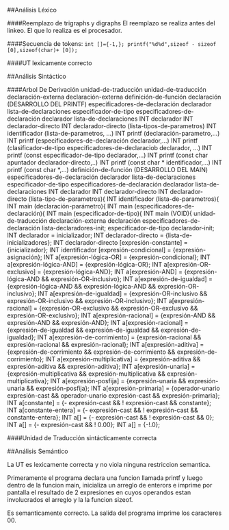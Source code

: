 ##Análisis Léxico

####Reemplazo de trigraphs y digraphs 
El reemplazo se realiza antes del linkeo. El que lo realiza es el procesador. 

####Secuencia de tokens:
`int []={-1,}; printf("%d%d",sizeof - sizeof [0],sizeof(char)+ [0]);`

####UT lexicamente correcto 

##Análisis Sintáctico

####Arbol De Derivación
unidad-de-traducción unidad-de-traducción declaración-externa declaración-externa definición-de-función declaración (DESARROLLO DEL PRINTF)
especificadores-de-declaración declarador lista-de-declaraciones especificador-de-tipo especificadores-de-declaración declarador lista-de-declaraciones INT declarador INT declarador-directo INT declarador-directo (lista-tipos-de-parametros) INT identificador (lista-de-parametros, ...) INT printf (declaración-parametro,...) INT printf (especificadores-de-declaración declarador,...) INT printf (clasificador-de-tipo especificadores-de-declaraciob declarador, ...) INT printf (const especificador-de-tipo declarador,...) INT printf (const char apuntador declarador-directo,..) INT printf (const char * identificador,...) INT printf (const char *,...) definición-de-función (DESARROLLO DEL MAIN) especificadores-de-declaración declarador lista-de-declaraciones especificador-de-tipo especificadores-de-declaración declarador lista-de-declaraciones INT declarador INT declarador-directo INT declarador-directo (lista-tipo-de-parametros){ INT identificador (lista-de-parametros){ INT main (declaración-parámetro){ INT main (especificadores-de-declaración){ INT main (especificador-de-tipo){ INT main (VOID){
unidad-de-traducción declaración-externa declaración especificadores-de-declaración lista-declaradores-init; especificador-de-tipo declarador-init; INT declarador = inicializador; INT declarador-directo = {lista-de-inicializadores}; INT declarador-directo [expresión-constante] = {inicializador}; INT identificador [expresión-condicional] = {expresión-asignación}; INT a[expresión-lógica-OR] = {expresión-condicional}; INT a[expresión-lógica-AND] = {expresión-lógica-OR}; INT a[expresión-OR-exclusivo] = {expresión-lógica-AND}; INT a[expresión-AND] = {expresión-lógica-AND && expresión-OR-inclusivo}; INT a[expresión-de-igualdad] = {expresión-lógica-AND && expresión-lógica-AND && expresión-OR-inclusivo}; INT a[expresión-de-igualdad] = {expresión-OR-inclusivo && expresión-OR-inclusivo && expresión-OR-inclusivo}; INT a[expresión-racional] = {expresión-OR-exclusivo && expresión-OR-exclusivo && expresión-OR-exclusivo}; INT a[expresión-racional] = {expresión-AND && expresión-AND && expresión-AND}; INT a[expresión-racional] = {expresión-de-igualdad && expresión-de-igualdad && expresión-de-igualdad}; INT a[expresión-de-corrimiento] = {expresión-racional && expresión-racional && expresión-racional}; INT a[expresión-aditiva] = {expresión-de-corrimiento && expresión-de-corrimiento && expresión-de-corrimiento}; INT a[expresión-multiplicativa] = {expresión-aditiva && expresión-aditiva && expresión-aditiva}; INT a[expresión-unaria] = {expresión-multiplicativa && expresión-multiplicativa && expresión-multiplicativa}; INT a[expresión-posfija] = {expresión-unaria && expresión-unaria && expresión-posfija}; INT a[expresión-primaria] = {operador-unario expresión-cast && operador-unario expresión-cast && expresión-primaria}; INT a[constante] = {- expresión-cast && ! expresión-cast && constante}; INT a[constante-entera] = {- expresión-cast && ! expresión-cast && constante-entera}; INT a[] = {- expresión-cast && ! expresión-cast && 0}; INT a[] = {- expresión-cast && ! 0.00}; INT a[] = {-!.0};

####Unidad de Traducción sintácticamente correcta

##Análisis Semántico

La UT es lexicamente correcta y no viola ninguna restriccion semantica.

Primeramente el programa declara una funcion llamada printf y luego dentro de la funcion main, inicializa un arreglo de enterors e imprime por pantalla el resultado de 2 expresiones en cuyos operandos estan involucrados el arreglo y la la funcion sizeof.

Es semanticamente correcto.
La salida del programa imprime los caracteres 00.
